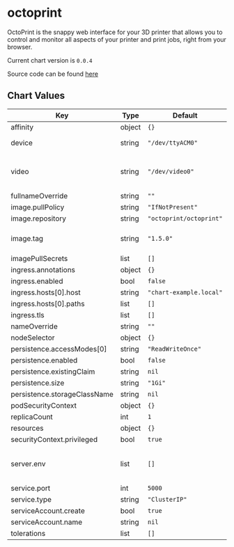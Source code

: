 octoprint
=========
OctoPrint is the snappy web interface for your 3D printer that allows you to control and monitor all aspects of your printer and print jobs, right from your browser.

Current chart version is `0.0.4`

Source code can be found [here](https://octoprint.org/)



## Chart Values

| Key | Type | Default | Description |
|-----|------|---------|-------------|
| affinity | object | `{}` |  |
| device | string | `"/dev/ttyACM0"` | Connection to printer  |
| video | string | `"/dev/video0"` | Connection to video (Not working at the moment) | 
| fullnameOverride | string | `""` |  |
| image.pullPolicy | string | `"IfNotPresent"` |  |
| image.repository | string | `"octoprint/octoprint"` |  |
| image.tag | string | `"1.5.0"` | Container version for octoprint/octoprint |
| imagePullSecrets | list | `[]` |  |
| ingress.annotations | object | `{}` |  |
| ingress.enabled | bool | `false` |  |
| ingress.hosts[0].host | string | `"chart-example.local"` |  |
| ingress.hosts[0].paths | list | `[]` |  |
| ingress.tls | list | `[]` |  |
| nameOverride | string | `""` |  |
| nodeSelector | object | `{}` |  |
| persistence.accessModes[0] | string | `"ReadWriteOnce"` |  |
| persistence.enabled | bool | `false` |  |
| persistence.existingClaim | string | `nil` |  |
| persistence.size | string | `"1Gi"` |  |
| persistence.storageClassName | string | `nil` |  |
| podSecurityContext | object | `{}` |  |
| replicaCount | int | `1` |  |
| resources | object | `{}` |  |
| securityContext.privileged | bool | `true` |  |
| server.env | list | `[]` | Environment variables for octoprint deployment |
| service.port | int | `5000` |  |
| service.type | string | `"ClusterIP"` |  |
| serviceAccount.create | bool | `true` |  |
| serviceAccount.name | string | `nil` |  |
| tolerations | list | `[]` |  |
